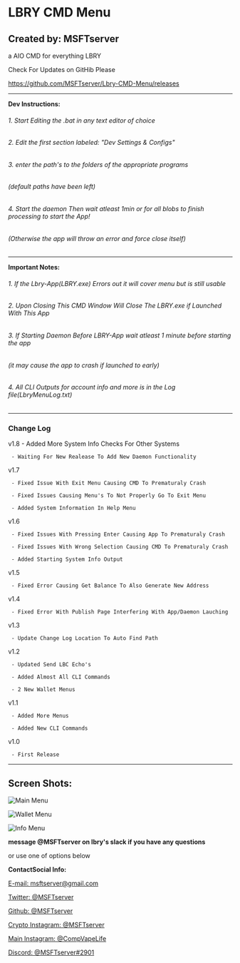 # **LBRY CMD Menu**
## **Created by: MSFTserver**
a AIO CMD for everything LBRY

Check For Updates on GitHib Please

https://github.com/MSFTserver/Lbry-CMD-Menu/releases
___
**Dev Instructions:**
###### 1. Start Editing the .bat in any text editor of choice
###### 2. Edit the first section labeled: "Dev Settings & Configs"
###### 3. enter the path's to the folders of the appropriate programs
######    (default paths have been left)
###### 4. Start the daemon Then wait atleast 1min or for all blobs to finish processing to start the App!
######    (Otherwise the app will throw an error and force close itself)
___
**Important Notes:**
###### 1. If the Lbry-App(LBRY.exe) Errors out it will cover menu but is still usable
###### 2. Upon Closing This CMD Window Will Close The LBRY.exe if Launched With This App
###### 3. If Starting Daemon Before LBRY-App wait atleast 1 minute before starting the app
###### (it may cause the app to crash if launched to early)
###### 4. All CLI Outputs for account info and more is in the Log file(LbryMenuLog.txt)
___
### Change Log

v1.8 
	 - Added More System Info Checks For Other Systems
	 
	 - Waiting For New Realease To Add New Daemon Functionality

v1.7 
     
     - Fixed Issue With Exit Menu Causing CMD To Prematuraly Crash
	 
     - Fixed Issues Causing Menu's To Not Properly Go To Exit Menu
	 
     - Added System Information In Help Menu

v1.6 

     - Fixed Issues With Pressing Enter Causing App To Prematuraly Crash

     - Fixed Issues With Wrong Selection Causing CMD To Prematuraly Crash
     
     - Added Starting System Info Output
     
v1.5 

     - Fixed Error Causing Get Balance To Also Generate New Address

v1.4 

     - Fixed Error With Publish Page Interfering With App/Daemon Lauching 

v1.3 

     - Update Change Log Location To Auto Find Path

v1.2 

     - Updated Send LBC Echo's

     - Added Almost All CLI Commands
     
     - 2 New Wallet Menus
     
v1.1 

     - Added More Menus 

     - Added New CLI Commands
     
v1.0 

     - First Release

___
## **Screen Shots:**
![Main Menu](http://i.imgur.com/Cjex8aT.png)

![Wallet Menu](http://i.imgur.com/AU0yJa2.png)

![Info Menu](http://i.imgur.com/TzV2B56.png)

**message @MSFTserver on lbry's slack if you have any questions**

or use one of options below

**ContactSocial Info:**

[E-mail: msftserver@gmail.com](mailto:msftserver@gmail.com)

[Twitter: @MSFTserver](https://twitter.com/MSFTserver)

[Github: @MSFTserver](https://github.com/MSFTserver)

[Crypto Instagram: @MSFTserver](https://www.instagram.com/msftserver/)

[Main Instagram: @CompVapeLife](https://www.instagram.com/compvapelife/)

[Discord: @MSFTserver#2901](https://discord.gg/Ce3t3FW)
